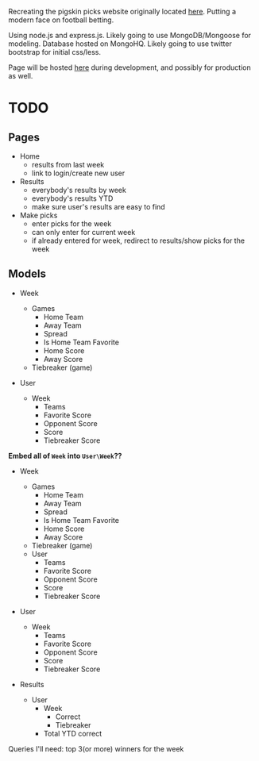 Recreating the pigskin picks website originally located [here][southslope_url]. Putting a modern face on football betting.

Using node.js and express.js.
Likely going to use MongoDB/Mongoose for modeling. Database hosted on MongoHQ.
Likely going to use twitter bootstrap for initial css/less.


Page will be hosted [here][heroku_url] during development, and possibly for production as well.



[southslope_url]: http://www.southslope.net/~mattbenge/pigskin/  "Original Pick Site"
[heroku_url]: http://pigskinpicks.herokuapp.com


# TODO

Pages
-----

* Home
  * results from last week
  * link to login/create new user
* Results
  * everybody's results by week
  * everybody's results YTD
  * make sure user's results are easy to find
* Make picks
  * enter picks for the week
  * can only enter for current week
  * if already entered for week, redirect to results/show picks for the week


Models
------

* Week
  * Games
     * Home Team
     * Away Team
     * Spread
     * Is Home Team Favorite
     * Home Score
     * Away Score
  * Tiebreaker (game)

* User
  * Week
    * Teams
    * Favorite Score
    * Opponent Score
    * Score
    * Tiebreaker Score

**Embed all of `Week` into `User\Week`??**

* Week
  * Games
     * Home Team
     * Away Team
     * Spread
     * Is Home Team Favorite
     * Home Score
     * Away Score
  * Tiebreaker (game)
  * User
    * Teams
    * Favorite Score
    * Opponent Score
    * Score
    * Tiebreaker Score

* User
  * Week
    * Teams
    * Favorite Score
    * Opponent Score
    * Score
    * Tiebreaker Score



* Results
  * User
    * Week
      * Correct
      * Tiebreaker
    * Total YTD correct

Queries I'll need:
    top 3(or more) winners for the week
